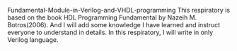 Fundamental-Module-in-Verilog-and-VHDL-programming
This respiratory is based on the book HDL Programming Fundamental by Nazeih M. Botros(2006). And I will add some knowledge I have learned and instruct everyone to understand in details.
In this respiratory, I will write in only Verilog language.
